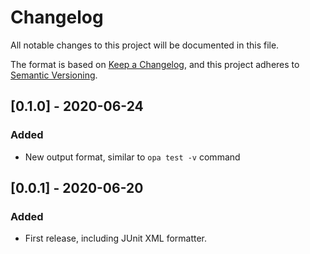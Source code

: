 # Changelog
All notable changes to this project will be documented in this file.

The format is based on [Keep a Changelog](https://keepachangelog.com/en/1.0.0/),
and this project adheres to [Semantic Versioning](https://semver.org/spec/v2.0.0.html).

[//]: # (## [Unreleased])
[//]: # (### Added)
[//]: # (### Changed)
[//]: # (### Removed)

## [0.1.0] - 2020-06-24
### Added
- New output format, similar to `opa test -v` command

## [0.0.1] - 2020-06-20
### Added
- First release, including JUnit XML formatter.
